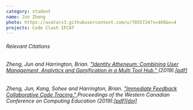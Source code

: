 ```yaml
---
category: student
name: Jun Zheng
photo: https://avatars3.githubusercontent.com/u/7855724?s=460&v=4
projects: Code Clash IFCAT
---
```

<h6> Relevant Citations </h6>
<h6>Zheng, Jun and Harrington, Brian. <a href="https://cssplice.github.io/ICER19/proc/SPLICE_2019_ICER_paper_8.pdf">"Identity Atheneum: Combining User Management, Analytics and Gamification in a Multi Tool Hub." </a>(2019).<a href="https://cssplice.github.io/ICER19/proc/SPLICE_2019_ICER_paper_8.pdf">[pdf]</a></h6>
<h6>Zheng, Jun, Kang, Sohee and Harrington, Brian. <a href="https://doi.org/10.1145/3314994.3325087">"Immediate Feedback Collaborative Code Tracing." </a>Proceedings of the Western Canadian Conference on Computing Education (2019).<a href="https://dl.acm.org/doi/pdf/10.1145/3314994.3325087?download=true">[pdf]</a><a href="10.1145/3314994.3325087">[doi]</a></h6>

